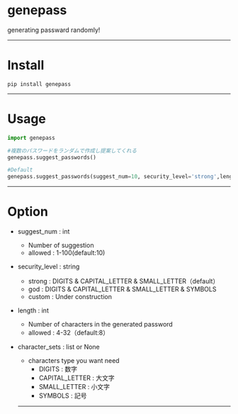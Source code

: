 # genepass

generating passward randomly!

----
# Install
`pip install genepass`

----
# Usage

```python
import genepass

#複数のパスワードをランダムで作成し提案してくれる
genepass.suggest_passwords()

#Default
genepass.suggest_passwords(suggest_num=10, security_level='strong',length=8, character_sets=None)s

```

----
# Option
- suggest_num : int
    - Number of suggestion
    - allowed : 1-100(default:10)

- security_level : string
    - strong : DIGITS & CAPITAL_LETTER & SMALL_LETTER（default）
    - god    : DIGITS & CAPITAL_LETTER & SMALL_LETTER & SYMBOLS
    - custom : Under construction

- length : int
    -  Number of characters in the generated password
    - allowed : 4-32（default:8）

- character_sets : list or None
    - characters type you want need
        - DIGITS         : 数字
        - CAPITAL_LETTER : 大文字
        - SMALL_LETTER   : 小文字
        - SYMBOLS        : 記号

 
    ----
